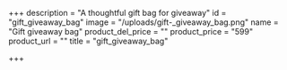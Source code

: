 +++
description = "A thoughtful gift bag for giveaway"
id = "gift_giveaway_bag"
image = "/uploads/gift-_giveaway_bag.png"
name = "Gift giveaway bag"
product_del_price = ""
product_price = "599"
product_url = ""
title = "gift_giveaway_bag"

+++
